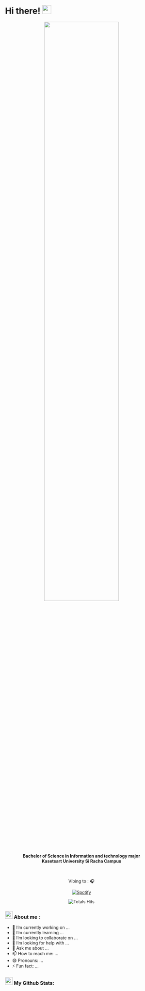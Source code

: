 # Hi there! <img src="https://github.com/TheDudeThatCode/TheDudeThatCode/blob/master/Assets/Hi.gif" width="29px">

<div align = 'center'> 

<img src="https://raw.githubusercontent.com/SP-XD/SP-XD/main/images/dev-working_rounded.gif" width='70%'>


 <p>
   <strong>
     Bachelor of Science in Information and technology major <br>
     Kasetsart University Si Racha Campus <br>
   </strong>
  </p>

   <br><br> Vibing to : 🎧  </strong></p>
  
[![Spotify](https://spotify-readme.sp-xd.vercel.app/api/spotify)](https://open.spotify.com/user/317g3ox6jscilgxdsojnwu3cglv4)
  
![Totals Hits](https://komarev.com/ghpvc/?username=pinklaosa&style=flat&color=orange&label=PROFILE+VIEWS)

  
</div>

### <img src='https://github.com/TheDudeThatCode/TheDudeThatCode/blob/master/Assets/Developer.gif' width='25px'> About me : 

- 🔭 I’m currently working on ...
- 🌱 I’m currently learning ...
- 👯 I’m looking to collaborate on ...
- 🤔 I’m looking for help with ...
- 💬 Ask me about ...
- 📫 How to reach me: ...
- 😄 Pronouns: ...
- ⚡ Fun fact: ...

### <img src='https://media1.giphy.com/media/du3J3cXyzhj75IOgvA/giphy.gif?cid=ecf05e47x2g034i9pzwtzzsd3xgg2w9nr94t4tflbbgo3008&rid=giphy.gif' width='25px'> My Github Stats:






<!--
**pinklaosa/pinklaosa** is a ✨ _special_ ✨ repository because its `README.md` (this file) appears on your GitHub profile.

Here are some ideas to get you started:

- 🔭 I’m currently working on ...
- 🌱 I’m currently learning ...
- 👯 I’m looking to collaborate on ...
- 🤔 I’m looking for help with ...
- 💬 Ask me about ...
- 📫 How to reach me: ...
- 😄 Pronouns: ...
- ⚡ Fun fact: ...
-->
